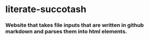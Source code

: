 # literate-succotash
### Website that takes file inputs that are written in github markdown and parses them into html elements.
